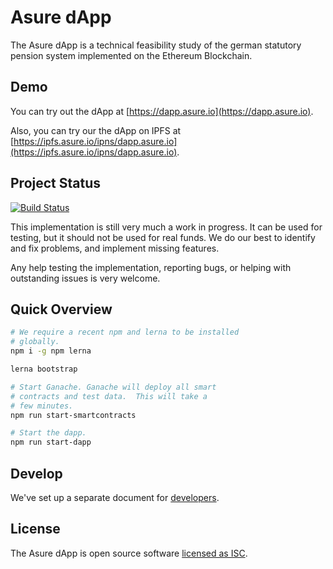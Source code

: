 # Asure dApp

The Asure dApp is a technical feasibility study of the german
statutory pension system implemented on the Ethereum Blockchain.

## Demo

You can try out the dApp at [https://dapp.asure.io](https://dapp.asure.io).

Also, you can try our the dApp on IPFS at [https://ipfs.asure.io/ipns/dapp.asure.io](https://ipfs.asure.io/ipns/dapp.asure.io).

## Project Status

[![Build Status](https://travis-ci.org/AsureFoundation/asure-dapp.svg?branch=master)](https://travis-ci.org/AsureFoundation/asure-dapp)

This implementation is still very much a work in progress. It can be used for testing,
but it should not be used for real funds. We do our best to identify and fix problems,
and implement missing features.

Any help testing the implementation, reporting bugs, or helping with outstanding issues
is very welcome.

## Quick Overview

```sh
# We require a recent npm and lerna to be installed
# globally.
npm i -g npm lerna

lerna bootstrap

# Start Ganache. Ganache will deploy all smart
# contracts and test data.  This will take a
# few minutes.
npm run start-smartcontracts

# Start the dapp.
npm run start-dapp
```

## Develop

We've set up a separate document for [developers](https://github.com/AsureFoundation/asure-dapp/blob/master/DEVELOPERS.md).

## License

The Asure dApp is open source software [licensed as ISC](https://github.com/AsureFoundation/asure-dapp/blob/master/LICENSE).
